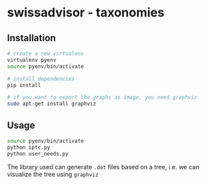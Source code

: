 # swissadvisor - taxonomies

## Installation

```bash
# create a new virtualenv
virtualenv pyenv
source pyenv/bin/activate

# install dependencies
pip install

# if you want to export the graphs as image, you need graphviz
sudo apt-get install graphviz
```


## Usage


```bash
source pyenv/bin/activate
python iptc.py
python user_needs.py
```

The library used can generate `.dot` files based on a tree, i.e. we can visualize the tree using `graphviz`
